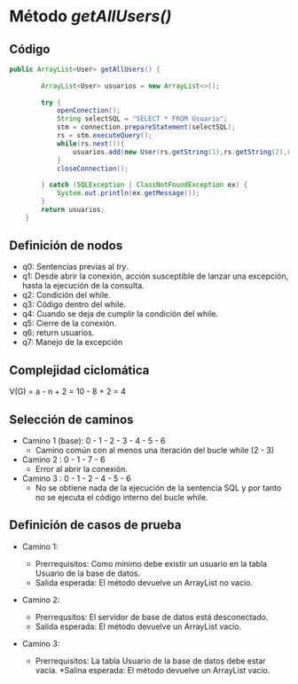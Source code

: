 # Método *getAllUsers()*
## Código

```java
public ArrayList<User> getAllUsers() {
		
		ArrayList<User> usuarios = new ArrayList<>();
		
        try {
            openConection();
            String selectSQL = "SELECT * FROM Usuario";
            stm = connection.prepareStatement(selectSQL);
            rs = stm.executeQuery();
            while(rs.next()){
            	usuarios.add(new User(rs.getString(1),rs.getString(2),rs.getString(3),rs.getString(4),rs.getDate(5),rs.getString(6)));
            }
            closeConnection();
            
        } catch (SQLException | ClassNotFoundException ex) {
            System.out.println(ex.getMessage());
        }
        return usuarios;
	}

```
## Definición de nodos
* q0: Sentencias previas al *try*.
* q1: Desde abrir la conexión, acción susceptible de lanzar una excepción, hasta la ejecución de la consulta.
* q2: Condición del while.
* q3: Código dentro del while.
* q4: Cuando se deja de cumplir la condición del while.
* q5: Cierre de la conexión.
* q6: return usuarios.
* q7: Manejo de la excepción

## Complejidad ciclomática

V(G) = a - n + 2 = 10 - 8 + 2 = 4

## Selección de caminos

* Camino 1 (base): 0 - 1 - 2 - 3 - 4 - 5 - 6
	* Camino común con al menos una iteración del bucle while (2 - 3)
* Camino 2 : 0 - 1 - 7 - 6
	* Error al abrir la conexión.
* Camino 3 : 0 - 1 - 2 - 4 - 5 - 6
	* No se obtiene nada de la ejecución de la sentencia SQL y por tanto no se ejecuta el código interno del bucle while.

## Definición de casos de prueba

* Camino 1:
	* Prerrequisitos: Como mínimo debe existir un usuario en la tabla Usuario de la base de datos.
	* Salida esperada: El método devuelve un ArrayList no vacio.
* Camino 2:
	* Prerrequsitos: El servidor de base de datos está desconectado.
	* Salida esperada: El método devuelve un ArrayList vacio.

* Camino 3:
	* Prerrequisitos: La tabla Usuario de la base de datos debe estar vacía.
	*Salina esperada: El método devuelve un ArrayList vacio.
